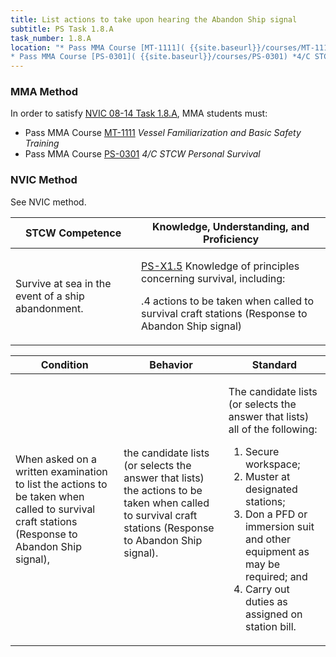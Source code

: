 ```yaml
---
title: List actions to take upon hearing the Abandon Ship signal
subtitle: PS Task 1.8.A 
task_number: 1.8.A
location: "* Pass MMA Course [MT-1111]( {{site.baseurl}}/courses/MT-1111) *Vessel Familiarization and Basic Safety Training*
* Pass MMA Course [PS-0301]( {{site.baseurl}}/courses/PS-0301) *4/C STCW Personal Survival*" 
---
```



### MMA Method

In order to satisfy  [NVIC 08-14  Task  1.8.A]({{site.baseurl}}/assets/images/nvic-08-14.pdf), MMA students must:

* Pass MMA Course [MT-1111]( {{site.baseurl}}/courses/MT-1111) *Vessel Familiarization and Basic Safety Training*
* Pass MMA Course [PS-0301]( {{site.baseurl}}/courses/PS-0301) *4/C STCW Personal Survival*


### NVIC Method

<a onclick="togglevisibility('nvic_methods')" >See NVIC method.</a>

<div id='nvic_methods' class='hide'>

<table>
<thead>
<tr>
<th class='forty'> STCW Competence </th>
<th class='sixty'> Knowledge, Understanding, and Proficiency </th>
</tr>
</thead>




<tbody>
<tr><td markdown='1'>

Survive at sea in the event of a ship abandonment.

</td><td markdown='1'>

[PS-X1.5](../../tables/611.html#PS-X1.5) Knowledge of principles concerning survival, including:

.4  actions to be taken when called to survival craft stations (Response to Abandon Ship signal)

</td></tr>


</tbody>
</table>


<table>
<thead>
<tr><th class='twenty'>  Condition </th><th class='twenty'> Behavior </th><th  class='sixty'>Standard </th></tr>
</thead>
<tbody >



<tr><td markdown='1'>

When asked on a written examination to list the actions to be taken when called to survival craft stations (Response to Abandon Ship signal),

</td><td markdown='1'>

the candidate lists (or selects the answer that lists) the actions to be taken when called to survival craft stations (Response to Abandon Ship signal).

<br>

<div class="tooltip">
<span class="tooltiptext">
</span>
</div>


</td><td markdown='1'>

The candidate lists (or selects the answer that lists) all of the following: 

1.  Secure workspace; 
2.  Muster at designated stations; 
3.  Don a PFD or immersion suit and other equipment as may be required; and 
4.  Carry out duties as assigned on station bill.

</td></tr>
</tbody>
</table>
</div>
